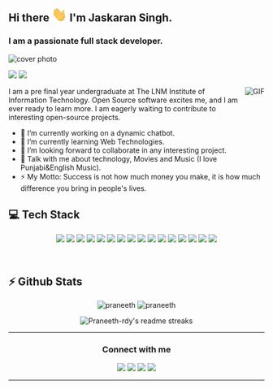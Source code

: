 ## Hi there <img width="30px" src="https://github.com/SatYu26/SatYu26/raw/master/Assets/Hi.gif" /> I'm Jaskaran Singh.
### I am a passionate full stack developer.
![cover photo](https://imgur.com/rilHVxA.png)

<p>
    <a href="https://github.com/jas-karan?tab=repositories"><img src="https://badges.frapsoft.com/os/v2/open-source.svg?v=103"/></a>
    <a href="https://krnjs-sde.netlify.app/"><img src="https://img.shields.io/website?down_color=lightgrey&down_message=down&up_color=%231e90ff&up_message=live&url=https://jaskaran262.netlify.app/"/></a> 
</p>

<img align="right" alt="GIF" height="160px" src="https://octodex.github.com/images/daftpunktocat-guy.gif" />

I am a pre final year undergraduate at The LNM Institute of Information Technology. Open Source software excites me, and I am ever ready to learn more. I am eagerly waiting to contribute to interesting open-source projects.

- 🔭 I’m currently working on a dynamic chatbot. 
- 🌱 I’m currently learning Web Technologies.
- 👯 I’m looking forward to collaborate in any interesting project. 
- 💬 Talk with me about technology, Movies and Music (I love Punjabi&English Music). 
- ⚡ My Motto: Success is not how much money you make, it is how much difference you bring in people's lives. 





<h2><b>💻 Tech Stack</b></h2>
<p align="center">
<img src="https://img.shields.io/badge/javascript-F7DF1E.svg?&style=for-the-badge&logo=javascript&logoColor=white" height="25"/>
<img src="https://img.shields.io/badge/firebase-FFCA28.svg?&style=for-the-badge&logo=firebase&logoColor=white" height="25"/>
<img src="https://img.shields.io/badge/mysql-4479A1.svg?&style=for-the-badge&logo=mysql&logoColor=white" height="25"/>
<img src="https://img.shields.io/badge/VS%20Code-007ACC.svg?&style=for-the-badge&logo=visual-studio-code&logoColor=white" height="25"/>
<img src="https://img.shields.io/badge/git%20&%20github-FF9800.svg?&style=for-the-badge&logo=git&logoColor=white" height="25"/>
<img src="https://img.shields.io/badge/React-20232A?style=for-the-badge&logo=react&logoColor=61DAFB" height="25"/>
<img src="https://img.shields.io/badge/Bootstrap-008080.svg?&style=for-the-badge&logo=bootstrap&logoColor=white" height="25"/>
<img src="https://img.shields.io/badge/Node.js-43853D?style=for-the-badge&logo=node.js&logoColor=white" height="25"/>
<img src="https://img.shields.io/badge/Express.JS-000000?style=for-the-badge&logo=express&logoColor=white" height="25"/>
<img src="https://img.shields.io/badge/MongoDB-4EA94B?style=for-the-badge&logo=mongodb&logoColor=white" height="25"/>
<img src="https://img.shields.io/badge/HTML5-E34F26?style=for-the-badge&logo=html5&logoColor=white" height="25"/>
<img src="https://img.shields.io/badge/CSS3-1572B6?style=for-the-badge&logo=css3&logoColor=white" height="25"/>
<img src="https://img.shields.io/badge/C-00599C?style=for-the-badge&logo=c&logoColor=white" height="25"/>
<img src="https://img.shields.io/badge/C%2B%2B-00599C?style=for-the-badge&logo=c%2B%2B&logoColor=white" height="25"/>
<img src="https://img.shields.io/badge/Bootstrap-563D7C?style=for-the-badge&logo=bootstrap&logoColor=white" height="25"/>
<img src="https://img.shields.io/badge/Material--UI-0081CB?style=for-the-badge&logo=material-ui&logoColor=white" height="25"/>
</p>

<br/>

<h2><b>⚡ Github Stats</b></h2>
<p align="center">
    <img height="200em" src="https://github-readme-stats.vercel.app/api?username=jas-karan&count_private=true&show_icons=true&theme=tokyonight&include_all_commits=true&custom_title=My Github Stats&hide_border=false&border_color=808080&bg_color=242424" alt="praneeth"/>
    <img height="200em" src="https://github-readme-stats.vercel.app/api/top-langs/?username=jas-karan&theme=tokyonight&hide=css,tcl,html&hide_border=false&border_color=808080&bg_color=242424" alt="praneeth" />
</p>

<p align="center">
  <img height="200em" src="https://github-readme-streak-stats.herokuapp.com/?user=jas-karan&theme=tokyonight_duo&hide_border=false" alt="Praneeth-rdy's readme streaks" />
</p>

<hr>
<!--
<img align="right" alt="GIF" height="215px" src="https://media.giphy.com/media/J5B1Y8QZnzXXbLQIBu/giphy.gif" />

### Spotify Playing 🎧

[![Spotify](https://spotify-github-profile.vercel.app/api/view?uid=0nbmkiop3o4h6ubw22ndnsd0s&cover_image=false&theme=default)](https://open.spotify.com/user/0nbmkiop3o4h6ubw22ndnsd0s)

<hr>
-->
<div>
<h3 align="center">Connect with me</h3>
<p align="center">
  <a href= "https://github.com/jas-karan"><img src="https://img.shields.io/badge/Github-100000?style=for-the-badge&logo=github&logoColor=white"/></a>
  <!--  <a href= "https://dev.to/jaskaran"><img src="https://img.shields.io/badge/dev.to-0A0A0A?style=for-the-badge&logo=devdotto&logoColor=white"/></a> -->
  <a href= "https://www.linkedin.com/in/jaskaran262/"><img src="https://img.shields.io/badge/Linkedin-0077B5?style=for-the-badge&logo=linkedin&logoColor=white"/></a>
<!--  <a href= "https://twitter.com/avgDel"><img src="https://img.shields.io/badge/Twitter-1DA1F2?style=for-the-badge&logo=twitter&logoColor=white"/></a> -->
  <a href= "mailto:262jaskaran@gmail.com"><img src="https://img.shields.io/badge/Gmail-D14836?style=for-the-badge&logo=gmail&logoColor=white"/></a>
    <a href= "https://discord.com/channels/Jaskaran#1614"><img src="https://img.shields.io/badge/Discord-7289DA?style=for-the-badge&logo=discord&logoColor=white"/></a>
  <!--  <a href= "https://leetcode.com/jas-karan/"><img src="https://img.shields.io/badge/-LeetCode-FFA116?style=for-the-badge&logo=LeetCode&logoColor=black"/></a> -->
    
</p>
</div>
<hr>
